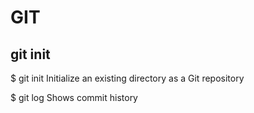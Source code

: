 # GIT

## git init

$ git init
Initialize an existing directory as a Git repository

$ git log
Shows commit history
